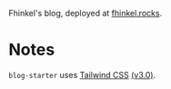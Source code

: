 Fhinkel's blog, deployed at [fhinkel.rocks](fhinkel.rocks).

# Notes

`blog-starter` uses [Tailwind CSS](https://tailwindcss.com) [(v3.0)](https://tailwindcss.com/blog/tailwindcss-v3).
